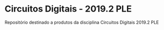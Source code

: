 # Circuitos Digitais - 2019.2 PLE
Repositório destinado a produtos da disciplina Circuitos Digitais 2019.2 PLE
